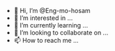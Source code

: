 - 👋 Hi, I’m @Eng-mo-hosam
- 👀 I’m interested in ...
- 🌱 I’m currently learning ...
- 💞️ I’m looking to collaborate on ...
- 📫 How to reach me ...

<!---
Eng-mo-hosam/Eng-mo-hosam is a ✨ special ✨ repository because its `README.md` (this file) appears on your GitHub profile.
You can click the Preview link to take a look at your changes.
--->
